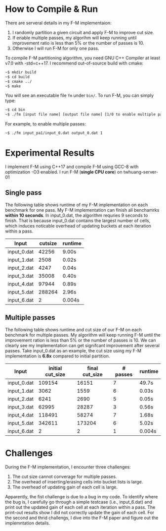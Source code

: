 # How to Compile & Run

There are serveral details in my F-M implementaion:
 
 1. I randomly partition a given circuit and apply F-M to improve cut size.
 2. If enable multiple passes, my algorihm will keep running
until improvement ratio is less than 5% or the number of passes is 10.
 3. Otherwise I will run F-M for only one pass.

To compile F-M partitioning algorithm, you need GNU C++ Compiler at least v7.0 with -std=c++17. I recommend out-of-source build with cmake:

```bash
~$ mkdir build
~$ cd build
~$ cmake ../
~$ make
```

You will see an executable file `fm` under `bin/`.
To run F-M, you can simply type:

```bash
~$ cd bin
~$ ./fm [input file name] [output file name] [1/0 to enable multiple passes or not]
```

For example, to enable multiple passes:

```bash
~$ ./fm input_pa1/input_0.dat output_0.dat 1
```

# Experimental Results
I implement F-M using C++17 and compile F-M using GCC-8 with optimization -O3 enabled. I run F-M (**single CPU core**) on twhuang-server-01

##  Single pass
The following table shows runtime of my F-M implementation on each benchmark for one pass. My F-M implementation can finish all benchamrks **within 10 seconds**. In input_0.dat, the algorithm requries 9 seconds to finish. That is because input_0.dat contains the largest number of cells, which induces noticable overhead of updating buckets at each iteration within a pass.


| Input       | cutsize | runtime |
|-------------|---------|---------|
| input_0.dat | 42256   | 9.00s   |
| input_1.dat | 2508    | 0.02s   |
| input_2.dat | 4247    | 0.04s   |
| input_3.dat | 35008   | 0.40s   |
| input_4.dat | 97944   | 0.89s   |
| input_5.dat | 288264  | 2.96s   |
| input_6.dat | 2       | 0.004s  |

##  Multiple passes
The following table shows runtime and cut size of our F-M on each benchmark for multiple passes. My algorithm will keep running F-M until the improvement ration is less than 5% or the number of passes is 10. We can clearly see my implementation can get signifcant improvement after several passes. Take input_0.dat as an example, the cut size using my F-M implementation is **6.8x** compared to initial partition.


 Input | initial cut_size | final cut_size | # passes | runtime |
| ---- | ---- | ---- | ---- | ---- |
| input_0.dat | 109154 | 16151 | 7 | 49.7s | 
| input_1.dat | 3062 | 1559 | 6 | 0.03s |
| input_2.dat | 6241 | 2690 | 5 | 0.05s |
| input_3.dat | 62995 | 28287 | 3 | 0.56s |
| input_4.dat | 118491 | 58274 | 7 | 1.68s |
| input_5.dat | 342611 | 173204 | 6 | 5.02s |
| input_6.dat | 2 | 2 | 1 | 0.004s |

# Challenges
During the F-M implementation, I encounter three challenges:

 1. The cut size cannot converage for multiple passes. 
 2. The overhead of inserting/erasing cells into bucket lists is large.
 3. The overhead of updating gain of each cell is large.
 
Apparently, the fist challenge is due to a bug in my code. To identify where the bug is, I carefully go through a simple testcase (i.e., input_6.dat) and print out
the updated gain of each cell at each iteration within a pass. The print-out results show I did not correctly update the gain of each cell.
For the second and thrid challengs, I dive into the F-M paper and figure out the implemntation details.




